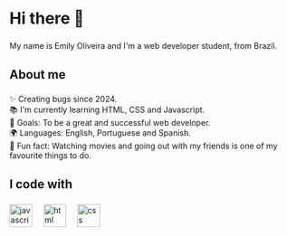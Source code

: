 <h1 align="left">Hi there 👋</h1>

###

<p align="left">My name is Emily Oliveira and I'm a web developer student, from Brazil.</p>

###

<h2 align="left">About me</h2>

###

<p align="left">✨ Creating bugs since 2024.<br>📚 I'm currently learning HTML, CSS and Javascript.<br>🎯 Goals: To be a great and successful web developer.<br>🌍 Languages: English, Portuguese and Spanish.<br>🎲 Fun fact: Watching movies and going out with my friends is one of my favourite things to do.</p>

###

<h2 align="left">I code with</h2>

###

<div align="left">
  <img src="https://cdn.jsdelivr.net/gh/devicons/devicon/icons/javascript/javascript-original.svg" height="40" alt="javascript logo"  />
  <img width="12" />
  <img src="https://camo.githubusercontent.com/d0ffe429bd01887110d2ae0c764a6c374fb1957d26c4504817900f4c87a10df6/68747470733a2f2f63646e2e73696d706c6569636f6e732e6f72672f68746d6c353f76696577626f783d6175746f26" height="40" alt="html logo"  />
  <img width="12" />
  <img src="https://camo.githubusercontent.com/c691431c81a0f2d207e07c74f4ff36a684f32765e46e812f47ae06d956967ac0/68747470733a2f2f63646e2e73696d706c6569636f6e732e6f72672f637373333f76696577626f783d6175746f26" height="40" alt="css logo"  />
  <img width="12" />
 
</div>

###
